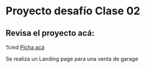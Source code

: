 # Proyecto desafío Clase 02

## Revisa el proyecto acá: 

%md <a href="https://javierfdb.github.io/desafio_02_LP_CSS/" target="_blank">Picha acá</a>

Se realiza un Landing page para una venta de garage